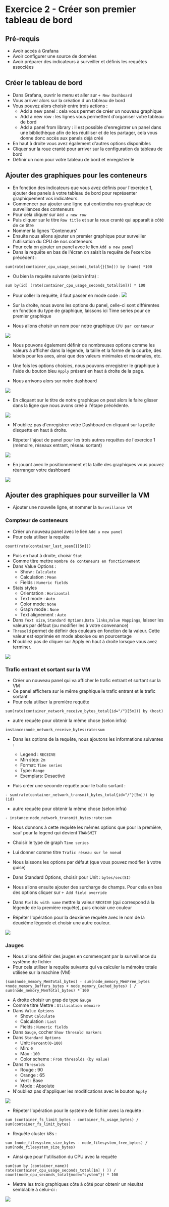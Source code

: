 # Exercice 2 - Créer son premier tableau de bord

## Pré-requis
- Avoir accès à Grafana 
- Avoir configurer une source de données
- Avoir préparer des indicateurs à surveiller et définis les requêtes associées

## Créer le tableau de bord

- Dans Grafana, ouvrir le menu et aller sur `+ New Dashboard`
- Vous arriver alors sur la création d'un tableau de bord
- Vous pouvez alors choisir entre trois actions :
  - Add a new panel : cela vous permet de créer un nouveau graphique
  - Add a new row : les lignes vous permettent d'organiser votre tableau de bord 
  - Add a panel from library : il est possible d'enregistrer un panel dans une bibliothèque afin de les réutiliser et de les partager, cela vous donne donc accès aux panels déjà créé
 - En haut à droite vous avez également d'autres options disponibles
 - Cliquer sur la roue cranté pour arriver sur la configuration du tableau de bord
 - Définir un nom pour votre tableau de bord et enregistrer le

## Ajouter des graphiques pour les conteneurs

- En fonction des indicateurs que vous avez définis pour l'exercice 1, ajouter des panels à votre tableau de bord pour représenter graphiquement vos indicateurs.
- Commencer par ajouter une ligne qui contiendra nos graphique de surveillances des conteneurs
- Pour cela cliquer sur `Add a new row`
- Puis cliquer sur le titre `Row title` et sur la roue cranté qui apparaît à côté de ce titre
- Nommer la lignes 'Conteneurs'
- Ensuite nous allons ajouter un premier graphique pour surveiller l'utilisation du CPU de nos conteneurs
- Pour cela on ajouter un panel avec le lien `Add a new panel`
- Dans la requếte en bas de l'écran on saisit la requête de l'exercice précédent : 
```
sum(rate(container_cpu_usage_seconds_total{}[5m])) by (name) *100
```
- Ou bien la requête suivante (selon infra) :
```
sum by(id) (rate(container_cpu_usage_seconds_total[5m])) * 100
```
- Pour coller la requête, il faut passer en mode code :
![](img/exo2/requete_graph.png)

- Sur la droite, nous avons les options du panel, celle-ci sont différentes en fonction du type de graphique, laissons ici Time series pour ce premier graphique
- Nous allons choisir un nom pour notre graphique `CPU par conteneur`

![](img/exo2/time_serie_option.png)

- Nous pouvons également définir de nombreuses options comme les valeurs à afficher dans la légende, la taille et la forme de la courbe, des labels pour les axes, ainsi que des valeurs minimales et maximales, etc. 
- Une fois les options choisies, nous pouvons enregistrer le graphique à l'aide du bouton bleu `Apply` présent en haut à droite de la page. 

- Nous arrivons alors sur notre dashboard

![](img/exo2/dashboard1.png)

- En cliquant sur le titre de notre graphique on peut alors le faire glisser dans la ligne que nous avons créé à l'étape précédente.

![](img/exo2/dashboard2.png)

- N'oubliez pas d'enregistrer votre Dashboard en cliquant sur la petite disquette en haut à droite.

- Répeter l'ajout de panel pour les trois autres requêtes de l'exercice 1 (mémoire, réseaux entrant, réseau sortant)

![](img/exo2/dashboard3.png)

- En jouant avec le positionnement et la taille des graphiques vous pouvez réarranger votre dashboard

![](img/exo2/dashboard4.png)

## Ajouter des graphiques pour surveiller la VM

- Ajouter une nouvelle ligne, et nommer la `Surveillance VM`

### Compteur de conteneurs

- Créer un nouveau panel avec le lien `Add a new panel`
- Pour cela utiliser la requête 
```
count(rate(container_last_seen{}[5m]))
```
- Puis en haut à droite, choisir `Stat` 
- Comme titre mettre `Nombre de conteneurs en fonctionnement`
- Dans Value Options :
  - Show : `Calculate`
  - Calculation : `Mean`
  - Fields : `Numeric fields`
- Stats styles
  - Orientation : `Horizontal`
  - Text mode : `Auto`
  - Color mode: `None`
  - Graph mode : `None`
  - Text alignement : `Auto`
- Dans `Text size`, `Standard Options`,`Data links`,`Value Mappings`, laisser les valeurs par défaut (ou modifier les à votre convenance)
- `Thresold` permet de définir des couleurs en fonction de la valeur. Cette valeur est exprimée en mode absolue ou en pourcentage
- N'oubliez pas de cliquer sur Apply en haut à droite lorsque vous avez terminer. 

![](img/exo2/dashboard5.png)

### Trafic entrant et sortant sur la VM

- Créer un nouveau panel qui va afficher le trafic entrant et sortant sur la VM
- Ce panel affichera sur le même graphique le trafic entrant et le trafic sortant
- Pour cela utiliser la première requête 
```
sum(rate(container_network_receive_bytes_total{id="/"}[5m])) by (host)
```
- autre requête pour obtenir la même chose (selon infra)
```
instance:node_network_receive_bytes:rate:sum
```
- Dans les options de la requête, nous ajoutons les informations suivantes :
  - Legend : `RECEIVE`
  - Min step: `2m`
  - Format: `Time series`
  - Type: `Range`
  - Exemplars: Desactivé

- Puis créer une seconde requête pour le trafic sortant :
```
- sum(rate(container_network_transmit_bytes_total{id="/"}[5m])) by (id)
```
- autre requête pour obtenir la même chose (selon infra)
```
- instance:node_network_transmit_bytes:rate:sum
```
- Nous donnons à cette requête les mêmes options que pour la première, sauf pour la legend qui devient `TRANSMIT`

- Choisir le type de graph `Time series`
- Lui donner comme titre `Trafic réseau sur le noeud`
- Nous laissons les options par défaut (que vous pouvez modifier à votre guise)
- Dans Standard Options, choisir pour Unit : `bytes/sec(SI)`
- Nous allons ensuite ajouter des surcharge de champs. Pour cela en bas des options cliquer sur `+ Add field override`
- Dans `Fields with name` mettre la valeur `RECEIVE` (qui correspond à la légende de la première requête), puis choisir une couleur
- Répéter l'opération pour la deuxième requête avec le nom de la deuxième légende et choisir une autre couleur.

![](img/exo2/dashboard6.png)


### Jauges

- Nous allons définir des jauges en commençant par la surveillance du système de fichier
- Pour cela utiliser la requête suivante qui va calculer la mémoire totale utilisée sur la machine (VM)
```
(sum(node_memory_MemTotal_bytes) - sum(node_memory_MemFree_bytes +node_memory_Buffers_bytes + node_memory_Cached_bytes) ) / sum(node_memory_MemTotal_bytes) * 100
```
- A droite choisir un grap de type `Gauge`
- Comme titre Mettre : `Utilisation mémoire`
- Dans `Value Options`
  - Show: `Calculate`
  - Calculation : `Last`
  - Fields : `Numeric fields`
- Dans `Gauge`, cocher `Show thresold markers`
- Dans `Standard Options`
  - Unit: `Percent(0-100)`
  - Min: `0`
  - Max : `100`
  - Color scheme : `From thresolds (by value)`
- Dans `Thresolds`
  - Rouge : 90
  - Orange : 65
  - Vert : Base
  - Mode : Absolute
- N'oubliez pas d'appliquer les modifications avec le bouton `Apply`

![](img/exo2/dashboard7.png)

- Répeter l'opération pour le système de fichier avec la requête : 
```
sum (container_fs_limit_bytes - container_fs_usage_bytes) / sum(container_fs_limit_bytes)
```
- Requête cluster k8s :
```
sum (node_filesystem_size_bytes - node_filesystem_free_bytes) / sum(node_filesystem_size_bytes)
```
- Ainsi que pour l'utilisation du CPU avec la requête
```
sum(sum by (container_name)( rate(container_cpu_usage_seconds_total[1m] ) )) / count(node_cpu_seconds_total{mode="system"}) * 100
```


- Mettre les trois graphiques côte à côté pour obtenir un résultat semblable à celui-ci :

![](img/exo2/dashboard8.png)

